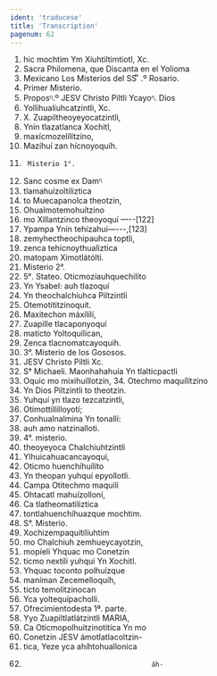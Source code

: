 ```yaml
---
ident: 'traducese'
title: 'Transcription'
pagenum: 62
---
```

1.  hic mochtim Ym Xíuhtiltimtiotl, Xc.
2. Sacra Philomena, que Discanta en el Yolioma
3. Mexicano Los Misterios del SS ͫ .º Rosario.
4. Primer Misterio.
5. Proposᶯ.º JESV Christo Piltli Ycayoᶯ. Dios
6. Yollihualiuhcatzintli, Xc.
7. X. Zuapiltheoyeyocatzintli,
8. Ynín tlazatlanca Xochitl,
9. maxícmozelílítzíno,
10. Mazíhuí zan hícnoyoquíh.
11.      Misterio 1°.
12. Sanc cosme ex Damᶯ
13. tlamahuízoltiliztica
14. to Muecapanolca theotzin,
15. Ohualmotemohuítzino
16. mo Xillantzinco theoyoquí —--[122]
17. Ypampa Ynín tehízahuí—---,[123]
18. zemyhectheochipauhca toptli,
19. zenca tehicnoythualiztica
20. matopam Ximotlátólti.
21. Misterio 2°.
22. 5ᵉ. Stateo. Oticmozíauhquechilito
23. Yn Ysabel: auh tlazoquí
24. Yn theochalchiuhca Piltzintli
25. Otemotititzinoquit.
26. Maxitechon máxílílí,
27. Zuapille tlacaponyoquí
28. matícto Yoltoquílícan,
29. Zenca tlacnomatcayoquih.
30. 3°. Misterio de los Gososos.
31. JESV Christo Piltli Xc.
32. Sᵉ Michaeli. Maonhahahuía Yn tlalticpactli
33. Oquic mo mixihuíllotzin, 
	34. Otechmo maquílítzíno
35. Yn Dios Piltzintli to theotzin.
36. Yuhquí yn tlazo tezcatzintli,
37. Otimottillilloyotí;
38. Conhualnalmina Yn tonallí:
39. auh amo natzinalloti.
40.  4°. misterio.
41. theoyeyoca Chalchiuhtzintli
42. Ylhuicahuacancayoquí,
43. Oticmo huenchíhuílíto
44. Yn theopan yuhquí epyollotli.
45. Campa Otitechmo maquilí
46. Ohtacatl mahuízolloní,
47. Ca tlatheomatiliztica
48. tontlahuenchíhuazque mochtim.
49.    S°. Misterio.
50. Xochizempaquítilíuhtim
51. mo Chalchiuh zemhueycayotzin,
52. mopíeli Yhquac mo Conetzin
53. ticmo nextili yuhqui Yn Xochitl.
54. Yhquac toconto polhuízque
55. maníman Zecemelloquíh,
56. ticto temolitzinocan
57. Yca yoltequípacholli.
58. Ofrecimientodesta 1ª. parte.
59. Yyo Zuapiltlatlátzintli MARIA,
60. Ca Oticmopolhuitzinotitíca Yn mo
61. Conetzin JESV ámotlatlacoltzin-
62. tica, Yeze yca ahíhtohuallonica
63.                                     áh-
